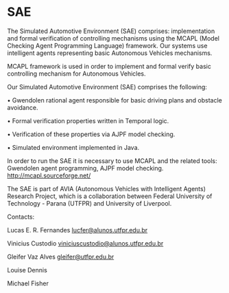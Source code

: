 # SAE
The Simulated Automotive Environment (SAE) comprises: implementation and formal verification of controlling mechanisms using the MCAPL (Model Checking Agent Programming Language) framework. Our systems use intelligent agents representing basic Autonomous Vehicles mechanisms.

MCAPL framework is used in order to implement and formal verify basic controlling mechanism for Autonomous Vehicles.

Our Simulated Automotive Environment (SAE) comprises the following:

• Gwendolen rational agent responsible for basic driving plans and obstacle avoidance.

• Formal verification properties written in Temporal logic.

• Verification of these properties via AJPF model checking.

• Simulated environment implemented in Java.

In order to run the SAE it is necessary to use MCAPL and the related tools: Gwendolen agent programming, AJPF model checking. 
http://mcapl.sourceforge.net/

The SAE is part of AVIA (Autonomous Vehicles with Intelligent Agents) Research Project, which is a collaboration between Federal University of Technology - Parana (UTFPR) and University of Liverpool.

Contacts:

Lucas E. R. Fernandes <lucfer@alunos.utfpr.edu.br>

Vinicius Custodio <viniciuscustodio@alunos.utfpr.edu.br>

Gleifer Vaz Alves <gleifer@utfpr.edu.br>

Louise Dennis

Michael Fisher 
